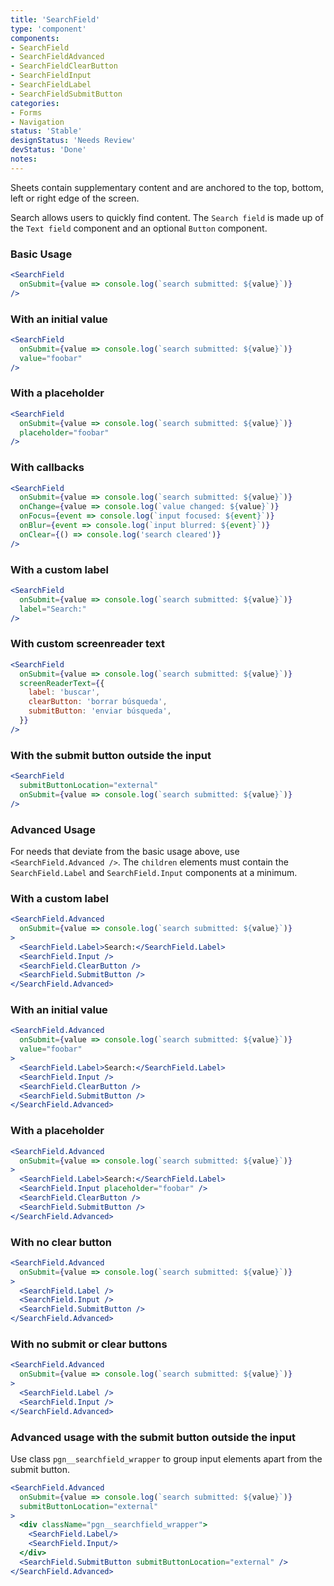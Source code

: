 ```yaml
---
title: 'SearchField'
type: 'component'
components:
- SearchField
- SearchFieldAdvanced
- SearchFieldClearButton
- SearchFieldInput
- SearchFieldLabel
- SearchFieldSubmitButton
categories:
- Forms
- Navigation
status: 'Stable'
designStatus: 'Needs Review'
devStatus: 'Done'
notes:
---
```


Sheets contain supplementary content and are anchored to the top, bottom, left or right edge of the screen.

Search allows users to quickly find content. The ``Search field`` is made up of the ``Text field`` component and an optional ``Button`` component.

### Basic Usage

```jsx live
<SearchField
  onSubmit={value => console.log(`search submitted: ${value}`)}
/>
```

### With an initial value

```jsx live
<SearchField
  onSubmit={value => console.log(`search submitted: ${value}`)}
  value="foobar"
/>
```

### With a placeholder

```jsx live
<SearchField
  onSubmit={value => console.log(`search submitted: ${value}`)}
  placeholder="foobar"
/>
```

### With callbacks

```jsx live
<SearchField
  onSubmit={value => console.log(`search submitted: ${value}`)}
  onChange={value => console.log(`value changed: ${value}`)}
  onFocus={event => console.log(`input focused: ${event}`)}
  onBlur={event => console.log(`input blurred: ${event}`)}
  onClear={() => console.log('search cleared')}
/>
```

### With a custom label

```jsx live
<SearchField
  onSubmit={value => console.log(`search submitted: ${value}`)}
  label="Search:"
/>
```

### With custom screenreader text

```jsx live
<SearchField
  onSubmit={value => console.log(`search submitted: ${value}`)}
  screenReaderText={{
    label: 'buscar',
    clearButton: 'borrar búsqueda',
    submitButton: 'enviar búsqueda',
  }}
/>
```

### With the submit button outside the input

```jsx live
<SearchField
  submitButtonLocation="external"
  onSubmit={value => console.log(`search submitted: ${value}`)}
/>
```

### Advanced Usage

For needs that deviate from the basic usage above, use `<SearchField.Advanced />`. The `children` elements must contain the `SearchField.Label` and `SearchField.Input` components at a minimum.

### With a custom label

```jsx live
<SearchField.Advanced
  onSubmit={value => console.log(`search submitted: ${value}`)}
>
  <SearchField.Label>Search:</SearchField.Label>
  <SearchField.Input />
  <SearchField.ClearButton />
  <SearchField.SubmitButton />
</SearchField.Advanced>
```

### With an initial value

```jsx live
<SearchField.Advanced
  onSubmit={value => console.log(`search submitted: ${value}`)}
  value="foobar"
>
  <SearchField.Label>Search:</SearchField.Label>
  <SearchField.Input />
  <SearchField.ClearButton />
  <SearchField.SubmitButton />
</SearchField.Advanced>
```

### With a placeholder

```jsx live
<SearchField.Advanced
  onSubmit={value => console.log(`search submitted: ${value}`)}
>
  <SearchField.Label>Search:</SearchField.Label>
  <SearchField.Input placeholder="foobar" />
  <SearchField.ClearButton />
  <SearchField.SubmitButton />
</SearchField.Advanced>
```

### With no clear button

```jsx live
<SearchField.Advanced
  onSubmit={value => console.log(`search submitted: ${value}`)}
>
  <SearchField.Label />
  <SearchField.Input />
  <SearchField.SubmitButton />
</SearchField.Advanced>
```

### With no submit or clear buttons

```jsx live
<SearchField.Advanced
  onSubmit={value => console.log(`search submitted: ${value}`)}
>
  <SearchField.Label />
  <SearchField.Input />
</SearchField.Advanced>
```

### Advanced usage with the submit button outside the input

Use class `pgn__searchfield_wrapper` to group input elements apart from the submit button.

```jsx live
<SearchField.Advanced
  onSubmit={value => console.log(`search submitted: ${value}`)}
  submitButtonLocation="external"
>
  <div className="pgn__searchfield_wrapper">
    <SearchField.Label/>
    <SearchField.Input/>
  </div>
  <SearchField.SubmitButton submitButtonLocation="external" />
</SearchField.Advanced>
```
